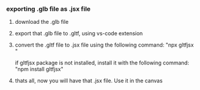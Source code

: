 ### exporting .glb file as .jsx file ###
1) download the .glb file

2) export that .glb file to .gltf, using vs-code extension

3) convert the .gltf file to .jsx file using the following command:
    "npx gltfjsx <glTF model source file>"

    if gltfjsx package is not installed, install it with the following command:
        "npm install gltfjsx"
    
4) thats all, now you will have that .jsx file. Use it in the canvas